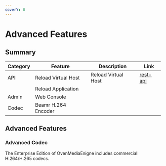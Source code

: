```yaml
---
coverY: 0
---
```


# Advanced Features

## Summary

| Category | Feature             | Description         | Link                               |
| -------- | ------------------- | ------------------- | ---------------------------------- |
| API      | Reload Virtual Host | Reload Virtual Host | [rest-api](../rest-api/ "mention") |
|          | Reload Application  |                     |                                    |
| Admin    | Web Console         |                     |                                    |
| Codec    | Beamr H.264 Encoder |                     |                                    |



## Advanced Features

### Advanced Codec

The Enterprise Edition of OvenMediaEnigne includes commercial H.264/H.265 codecs.

